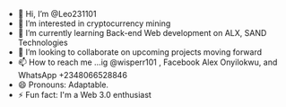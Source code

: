 - 👋 Hi, I’m @Leo231101
- 👀 I’m interested in cryptocurrency mining
- 🌱 I’m currently learning Back-end Web development on ALX, SAND Technologies
- 💞️ I’m looking to collaborate on upcoming projects moving forward 
- 📫 How to reach me ...ig @wisperr101 , Facebook Alex Onyilokwu, and WhatsApp +2348066528846
- 😄 Pronouns: Adaptable. 
- ⚡ Fun fact: I'm a Web 3.0 enthusiast 

<!---
Leo231101/Leo231101 is a ✨ special ✨ repository because its `README.md` (this file) appears on your GitHub profile.
You can click the Preview link to take a look at your changes.
--->
